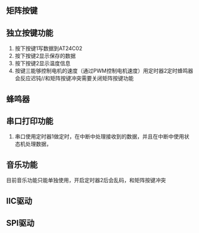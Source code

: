 ## 矩阵按键

## 独立按键功能

1. 按下按键1写数据到AT24C02
2. 按下按键2显示保存的数据
3. 按下按键2显示温度信息
4. 按键三能够控制电机的速度（通过PWM控制电机速度）用定时器2定时蜂鸣器会反应迟钝//和矩阵按键冲突需要关闭矩阵按键功能

## 蜂鸣器

## 串口打印功能

1. 串口使用定时器1做定时，在中断中处理接收到的数据，并且在中断中使用状态机处理数据，

## 音乐功能

目前音乐功能只能单独使用，开启定时器2后会乱码，和矩阵按键冲突

## IIC驱动

## SPI驱动
